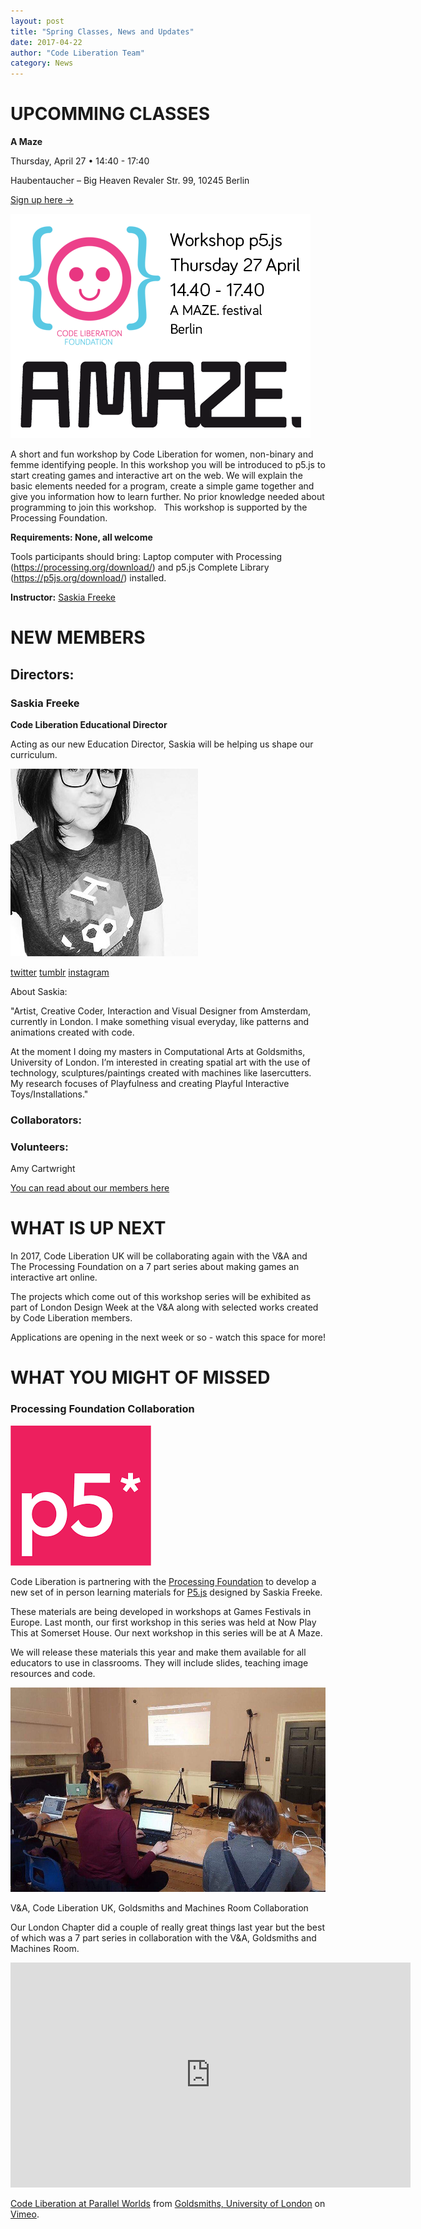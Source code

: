 ```yaml
---
layout: post
title: "Spring Classes, News and Updates"
date: 2017-04-22
author: "Code Liberation Team"
category: News
---
```


# UPCOMMING CLASSES

**A Maze**

Thursday, April 27 • 14:40 - 17:40

Haubentaucher – Big Heaven Revaler Str. 99, 10245 Berlin

[Sign up here ->](https://docs.google.com/a/codeliberation.org/forms/d/e/1FAIpQLSflTM_G-r_2qlON7ivodMNN5zfdHfpjRYe3RHfUa2qLxhvi4g/viewform?c=0&w=1&usp=send_form)

[![flyer](/img/blog/2017-spring-news/amaze.png)](https://docs.google.com/a/codeliberation.org/forms/d/e/1FAIpQLSflTM_G-r_2qlON7ivodMNN5zfdHfpjRYe3RHfUa2qLxhvi4g/viewform?c=0&w=1&usp=send_form)

A short and fun workshop by Code Liberation for women, non-binary and femme identifying people. In this workshop you will be introduced to p5.js to start creating games and interactive art on the web. We will explain the basic elements needed for a program, create a simple game together and give you information how to learn further. No prior knowledge needed about programming to join this workshop.   This workshop is supported by the Processing Foundation.

**Requirements: None, all welcome**

Tools participants should bring: Laptop computer with Processing (https://processing.org/download/) and p5.js Complete Library (https://p5js.org/download/) installed.

**Instructor:** 
[Saskia Freeke](http://sasj.tumblr.com/)


# NEW MEMBERS 

## Directors: 

### Saskia Freeke
**Code Liberation Educational Director**

Acting as our new Education Director, Saskia will be helping us shape our curriculum.

![Sakia](/img/blog/2017-spring-news/saskia_pic.jpg) 

[twitter](https://twitter.com/sasj_nl) 
[tumblr](http://sasj.tumblr.com/)
[instagram](https://www.instagram.com/sasj_nl/)

About Saskia: 
	
"Artist, Creative Coder, Interaction and Visual Designer from Amsterdam, currently in London. I make something visual everyday, like patterns and animations created with code.  

At the moment I doing my masters in Computational Arts at Goldsmiths, University of London. I’m interested in creating spatial art with the use of technology, sculptures/paintings created with machines like lasercutters. My research focuses of Playfulness and creating Playful Interactive Toys/Installations." 

### Collaborators: 

### Volunteers: 

Amy Cartwright 


[You can read about our members here](http://codeliberation.org/team/)

# WHAT IS UP NEXT 

In 2017, Code Liberation UK will be collaborating again with the V&A and The Processing Foundation on a 7 part series about making games an interactive art online. 

The projects which come out of this workshop series will be exhibited as part of London Design Week at the V&A along with selected works created by Code Liberation members. 

Applications are opening in the next week or so - watch this space for more! 

# WHAT YOU MIGHT OF MISSED 

### Processing Foundation Collaboration 
![P5](/img/blog/2017-spring-news/p5.png)

Code Liberation is partnering with the [Processing Foundation](https://processingfoundation.org/) to develop a new set of in person learning materials for [P5.js](https://p5js.org/) designed by Saskia Freeke. 


These materials are being developed in workshops at Games Festivals in Europe. Last month, our first workshop in this series was held at Now Play This at Somerset House. Our next workshop in this series will be at A Maze. 

We will release these materials this year and make them available for all educators to use in classrooms. They will include slides, teaching image resources and code. 


![Saskia teaching at Now Play This](/img/blog/2017-spring-news/saskia.jpg)


V&A, Code Liberation UK, Goldsmiths and Machines Room Collaboration 

Our London Chapter did a couple of really great things last year but the best of which was a 7 part series in collaboration with the V&A, Goldsmiths and Machines Room. 

<iframe src="https://player.vimeo.com/video/194649383?color=fed100&title=0&byline=0&portrait=0" width="640" height="360" frameborder="0" webkitallowfullscreen mozallowfullscreen allowfullscreen></iframe>
<p><a href="https://vimeo.com/194649383">Code Liberation at Parallel Worlds</a> from <a href="https://vimeo.com/goldsmiths">Goldsmiths, University of London</a> on <a href="https://vimeo.com">Vimeo</a>.</p>